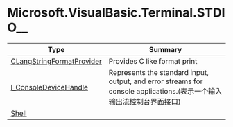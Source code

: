 ﻿
# Microsoft.VisualBasic.Terminal.STDIO__

|Type|Summary|
|----|-------|
|[CLangStringFormatProvider](./CLangStringFormatProvider.md)|Provides C like format print|
|[I_ConsoleDeviceHandle](./I_ConsoleDeviceHandle.md)|Represents the standard input, output, and error streams for console applications.(表示一个输入输出流控制台界面接口)|
|[Shell](./Shell.md)||

